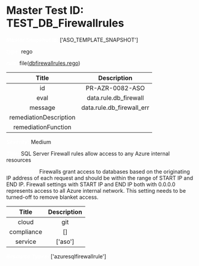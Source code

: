 



# Master Test ID: TEST_DB_Firewallrules


***<font color="white">Master Snapshot Id:</font>*** ['ASO_TEMPLATE_SNAPSHOT']

***<font color="white">type:</font>*** rego

***<font color="white">rule:</font>*** file([dbfirewallrules.rego])  
  
  
  
  

|Title|Description|
| :---: | :---: |
|id|PR-AZR-0082-ASO|
|eval|data.rule.db_firewall|
|message|data.rule.db_firewall_err|
|remediationDescription||
|remediationFunction||


***<font color="white">Severity:</font>*** Medium

***<font color="white">Title:</font>*** SQL Server Firewall rules allow access to any Azure internal resources

***<font color="white">Description:</font>*** Firewalls grant access to databases based on the originating IP address of each request and should be within the range of START IP and END IP. Firewall settings with START IP and END IP both with 0.0.0.0 represents access to all Azure internal network. This setting needs to be turned-off to remove blanket access.  
  
  

|Title|Description|
| :---: | :---: |
|cloud|git|
|compliance|[]|
|service|['aso']|


***<font color="white">Resource Types:</font>*** ['azuresqlfirewallrule']


[dbfirewallrules.rego]: https://github.com/prancer-io/prancer-compliance-test/tree/master/azure/aso/dbfirewallrules.rego
